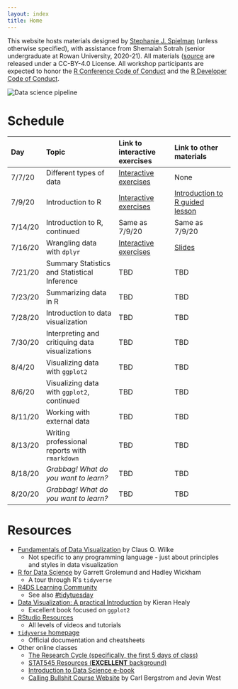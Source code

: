 ```yaml
---
layout: index
title: Home
---
```


This website hosts materials designed by [Stephanie J. Spielman](https://spielmanlab.github.io) (unless otherwise specified), with assistance from Shemaiah Sotrah (senior undergraduate at Rowan University, 2020-21). All materials ([source](https://github.com/sjspielman/cb2r-ds-summer2020/) are released under a CC-BY-4.0 License. All workshop participants are expected to honor the [R Conference Code of Conduct](https://www.r-project.org/coc.html) and the [R Developer Code of Conduct](https://www.contributor-covenant.org/version/2/0/code_of_conduct/).

![Data science pipeline](https://d33wubrfki0l68.cloudfront.net/571b056757d68e6df81a3e3853f54d3c76ad6efc/32d37/diagrams/data-science.png)


# Schedule

| Day | Topic | Link to interactive exercises | Link to other materials |
|:------|:----|:------------------------------|:------------------------|
| 7/7/20  | Different types of data |  [Interactive exercises](https://sjspielman.shinyapps.io/intro_data/)| None |
| 7/9/20  | Introduction to R |  [Interactive exercises](https://sjspielman.shinyapps.io/intro_to_r/)| [Introduction to R guided lesson](http://htmlpreview.github.io/?https://github.com/sjspielman/cb2r-ds-summer2020/blob/master/resources/introduction_to_R.html) |
| 7/14/20 | Introduction to R, continued |  Same as 7/9/20| Same as 7/9/20 |
| 7/16/20 | Wrangling data with `dplyr` | [Interactive exercises](https://sjspielman.shinyapps.io/intro_dplyr/)| [Slides](https://github.com/sjspielman/cb2r-ds-summer2020/blob/master/resources/introduction_to_dplyr.pdf) |
| 7/21/20 | Summary Statistics and Statistical Inference | TBD| TBD |
| 7/23/20 | Summarizing data in R | TBD| TBD |
| 7/28/20 | Introduction to data visualization  | TBD| TBD |
| 7/30/20 | Interpreting and critiquing data visualizations | TBD| TBD |
| 8/4/20  | Visualizing data with `ggplot2` | TBD| TBD |
| 8/6/20  | Visualizing data with `ggplot2`, continued | TBD| TBD |
| 8/11/20 | Working with external data | TBD| TBD |
| 8/13/20 | Writing professional reports with `rmarkdown` | TBD| TBD |
| 8/18/20 | *Grabbag! What do you want to learn?*  | TBD| TBD |
| 8/20/20 | *Grabbag! What do you want to learn?* | TBD| TBD |


# Resources

+ [Fundamentals of Data Visualization](https://serialmentor.com/dataviz/) by Claus O. Wilke
  + Not specific to any programming language - just about principles and styles in data visualization
+ [R for Data Science](https://r4ds.had.co.nz/) by Garrett Grolemund and Hadley Wickham
  + A tour through R's `tidyverse`
+ [R4DS Learning Community](https://www.rfordatasci.com/)
  + See also [#tidytuesday](https://twitter.com/thomas_mock/status/1280174453410934784)
+ [Data Visualization: A practical Introduction](https://socviz.co/) by Kieran Healy
  + Excellent book focused on `ggplot2`
+ [RStudio Resources](https://resources.rstudio.com/)
  + All levels of videos and tutorials
+ [`tidyverse` homepage](https://www.tidyverse.org/)
  + Official documentation and cheatsheets
+ Other online classes
  + [The Research Cycle (specifically, the first 5 days of class)](https://rgup.gitlab.io/research_cycle/index.html)
  + [STAT545 Resources (**EXCELLENT** background)](https://stat545.com/)
  + [Introduction to Data Science e-book](https://rafalab.github.io/dsbook/)
  + [Calling Bullshit Course Website](https://callingbullshit.org/) by Carl Bergstrom and Jevin West




